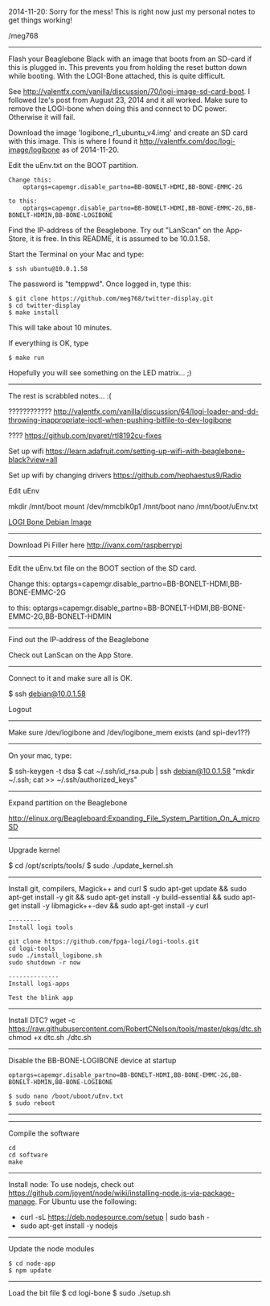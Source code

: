 2014-11-20: Sorry for the mess! This is right now just my personal notes to get things working!

/meg768


----------------------------------------------------------------------------



Flash your Beaglebone Black with an image that boots from an SD-card if this is plugged in. This prevents
you from holding the reset button down while booting. With the LOGI-Bone attached, this is quite difficult.

See http://valentfx.com/vanilla/discussion/70/logi-image-sd-card-boot. I followed Ize's post
from August 23, 2014 and it all worked.	Make sure to remove the LOGI-bone when doing this and connect
to DC power. Otherwise it will fail.

Download the image 'logibone_r1_ubuntu_v4.img' and create an SD card with this image. 
This is where I found it http://valentfx.com/doc/logi-image/logibone as of 2014-11-20.

Edit the uEnv.txt on the BOOT partition.

	Change this:
		optargs=capemgr.disable_partno=BB-BONELT-HDMI,BB-BONE-EMMC-2G
	
	to this:
		optargs=capemgr.disable_partno=BB-BONELT-HDMI,BB-BONE-EMMC-2G,BB-BONELT-HDMIN,BB-BONE-LOGIBONE
		

Find the IP-address of the Beaglebone. Try out "LanScan" on the App-Store, it is free. In this README, it is 
assumed to be 10.0.1.58.

Start the Terminal on your Mac and type:

	$ ssh ubuntu@10.0.1.58

The password is "temppwd". Once logged in, type this:

	$ git clone https://github.com/meg768/twitter-display.git
	$ cd twitter-display
	$ make install

This will take about 10 minutes. 

If everything is OK, type

	$ make run
	
Hopefully you will see something on the LED matrix... ;)



--------------------------------------------------------
The rest is scrabbled notes... :(


????????????
http://valentfx.com/vanilla/discussion/64/logi-loader-and-dd-throwing-inappropriate-ioctl-when-pushing-bitfile-to-dev-logibone

????
https://github.com/pvaret/rtl8192cu-fixes


Set up wifi
https://learn.adafruit.com/setting-up-wifi-with-beaglebone-black?view=all

Set up wifi by changing drivers
https://github.com/hephaestus9/Radio

Edit uEnv

mkdir /mnt/boot
mount /dev/mmcblk0p1 /mnt/boot
nano /mnt/boot/uEnv.txt

<a href="http://valentfx.com/doc/logi-image/logibone/llogi-debian-jessie-console-armhf-140813-4G.zip">LOGI Bone Debian Image</a>


-----------
Download Pi Filler here http://ivanx.com/raspberrypi


----
Edit the uEnv.txt file on the BOOT section of the SD card. 

Change this:
	optargs=capemgr.disable_partno=BB-BONELT-HDMI,BB-BONE-EMMC-2G

to this:
	optargs=capemgr.disable_partno=BB-BONELT-HDMI,BB-BONE-EMMC-2G,BB-BONELT-HDMIN

--------
Find out the IP-address of the Beaglebone

Check out LanScan on the App Store.

----------------

Connect to it and make sure all is OK.

$ ssh debian@10.0.1.58

Logout

--------------
Make sure /dev/logibone and /dev/logibone_mem exists (and spi-dev1??)

-------

On your mac, type:

$ ssh-keygen -t dsa
$ cat ~/.ssh/id_rsa.pub | ssh debian@10.0.1.58 "mkdir ~/.ssh; cat >> ~/.ssh/authorized_keys"

------------------
Expand partition on the Beaglebone

http://elinux.org/Beagleboard:Expanding_File_System_Partition_On_A_microSD

------------
Upgrade kernel

$ cd /opt/scripts/tools/
$ sudo ./update_kernel.sh

-------------

Install git, compilers, Magick++ and curl
$ sudo apt-get update && sudo apt-get install -y git && sudo apt-get install -y build-essential && sudo apt-get install -y libmagick++-dev && sudo apt-get install -y curl



	---------
	Install logi tools
	
	git clone https://github.com/fpga-logi/logi-tools.git
	cd logi-tools
	sudo ./install_logibone.sh
	sudo shutdown -r now
	
	--------------
	Install logi-apps
	
	Test the blink app
	

--------------
Install DTC?
wget -c https://raw.githubusercontent.com/RobertCNelson/tools/master/pkgs/dtc.sh
chmod +x dtc.sh
./dtc.sh

----------------
Disable the BB-BONE-LOGIBONE device at startup


	optargs=capemgr.disable_partno=BB-BONELT-HDMI,BB-BONE-EMMC-2G,BB-BONELT-HDMIN,BB-BONE-LOGIBONE

	$ sudo nano /boot/uboot/uEnv.txt
	$ sudo reboot
	
-------------------

---------------
Compile the software

	cd
	cd software
	make
	
------------


Install node:
To use nodejs, check out https://github.com/joyent/node/wiki/installing-node.js-via-package-manage. 
For Ubuntu use the following:

  * curl -sL https://deb.nodesource.com/setup | sudo bash -
  * sudo apt-get install -y nodejs


-------
Update the node modules

	$ cd node-app
	$ npm update  

----------
Load the bit file
$ cd logi-bone
$ sudo ./setup.sh
  
  
  
